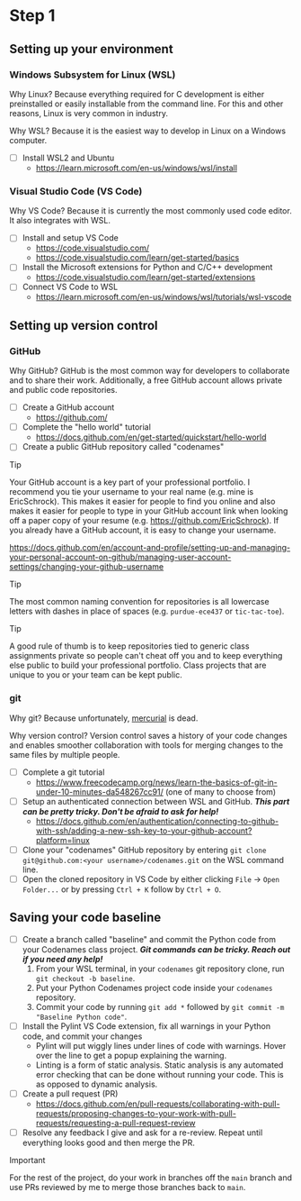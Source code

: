 # Step 1

## Setting up your environment

### Windows Subsystem for Linux (WSL)

Why Linux? Because everything required for C development is either preinstalled or easily installable from the command line. For this and other reasons, Linux is very common in industry.

Why WSL? Because it is the easiest way to develop in Linux on a Windows computer.

- [ ] Install WSL2 and Ubuntu
  - https://learn.microsoft.com/en-us/windows/wsl/install

### Visual Studio Code (VS Code)

Why VS Code? Because it is currently the most commonly used code editor. It also integrates with WSL.

- [ ] Install and setup VS Code
  - https://code.visualstudio.com/
  - https://code.visualstudio.com/learn/get-started/basics
- [ ] Install the Microsoft extensions for Python and C/C++ development
  - https://code.visualstudio.com/learn/get-started/extensions
- [ ] Connect VS Code to WSL
  - https://learn.microsoft.com/en-us/windows/wsl/tutorials/wsl-vscode

## Setting up version control

### GitHub

Why GitHub? GitHub is the most common way for developers to collaborate and to share their work. Additionally, a free GitHub account allows private and public code repositories.

- [ ] Create a GitHub account
  - https://github.com/
- [ ] Complete the "hello world" tutorial
  - https://docs.github.com/en/get-started/quickstart/hello-world
- [ ] Create a public GitHub repository called "codenames"

> [!TIP]
> Your GitHub account is a key part of your professional portfolio. I recommend you tie your username to your real name (e.g. mine is EricSchrock). This makes it easier for people to find you online and also makes it easier for people to type in your GitHub account link when looking off a paper copy of your resume (e.g. https://github.com/EricSchrock). If you already have a GitHub account, it is easy to change your username.
>
> https://docs.github.com/en/account-and-profile/setting-up-and-managing-your-personal-account-on-github/managing-user-account-settings/changing-your-github-username

> [!TIP]
> The most common naming convention for repositories is all lowercase letters with dashes in place of spaces (e.g. `purdue-ece437` or `tic-tac-toe`).

> [!TIP]
> A good rule of thumb is to keep repositories tied to generic class assignments private so people can't cheat off you and to keep everything else public to build your professional portfolio. Class projects that are unique to you or your team can be kept public.

### git

Why git? Because unfortunately, [mercurial](https://www.mercurial-scm.org/) is dead.

Why version control? Version control saves a history of your code changes and enables smoother collaboration with tools for merging changes to the same files by multiple people.

- [ ] Complete a git tutorial
  - https://www.freecodecamp.org/news/learn-the-basics-of-git-in-under-10-minutes-da548267cc91/ (one of many to choose from)
- [ ] Setup an authenticated connection between WSL and GitHub. ***This part can be pretty tricky. Don't be afraid to ask for help!***
  - https://docs.github.com/en/authentication/connecting-to-github-with-ssh/adding-a-new-ssh-key-to-your-github-account?platform=linux
- [ ] Clone your "codenames" GitHub repository by entering `git clone git@github.com:<your username>/codenames.git` on the WSL command line.
- [ ] Open the cloned repository in VS Code by either clicking `File` -> `Open Folder...` or by pressing `Ctrl + K` follow by `Ctrl + O`.

## Saving your code baseline

- [ ] Create a branch called "baseline" and commit the Python code from your Codenames class project. ***Git commands can be tricky. Reach out if you need any help!***
  1. From your WSL terminal, in your `codenames` git repository clone, run `git checkout -b baseline`.
  2. Put your Python Codenames project code inside your `codenames` repository.
  3. Commit your code by running `git add *` followed by `git commit -m "Baseline Python code"`.
- [ ] Install the Pylint VS Code extension, fix all warnings in your Python code, and commit your changes
  - Pylint will put wiggly lines under lines of code with warnings. Hover over the line to get a popup explaining the warning.
  - Linting is a form of static analysis. Static analysis is any automated error checking that can be done without running your code. This is as opposed to dynamic analysis.
- [ ] Create a pull request (PR)
  - https://docs.github.com/en/pull-requests/collaborating-with-pull-requests/proposing-changes-to-your-work-with-pull-requests/requesting-a-pull-request-review
- [ ] Resolve any feedback I give and ask for a re-review. Repeat until everything looks good and then merge the PR.

> [!IMPORTANT]
> For the rest of the project, do your work in branches off the `main` branch and use PRs reviewed by me to merge those branches back to `main`.
